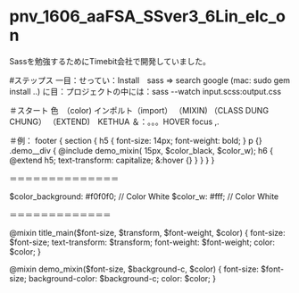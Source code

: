 # pnv_1606_aaFSA_SSver3_6Lin_eIc_on
Sassを勉強するためにTimebit会社で開発していました。

#ステップス
一目：せってい：Install　sass => search google (mac: sudo gem install ..)
に目：プロジェクトの中には：sass --watch input.scss:output.css

＃スタート
色　（color)
インポルト（import）
（MIXIN)
（CLASS DUNG CHUNG）
（EXTEND)　KETHUA
＆：。。。HOVER focus ,.


＃例：
footer {
    section {
        h5 {
            font-size: 14px;
            font-weight: bold;
        }
        p {}
        .demo__div {
            @include demo_mixin( 15px, $color_black, $color_w);
            h6 {
                @extend h5;
                text-transform: capitalize;
                &:hover {}
            }
        }
    }
}

＝＝＝＝＝＝＝＝＝＝＝＝＝＝

$color_background: #f0f0f0; // Color White
$color_w: #fff; // Color White



＝＝＝＝＝＝＝＝＝＝＝＝＝

@mixin title_main($font-size, $transform, $font-weight, $color) {
    font-size: $font-size;
    text-transform: $transform;
    font-weight: $font-weight;
    color: $color;
}

@mixin demo_mixin($font-size, $background-c, $color) {
    font-size: $font-size;
    background-color: $background-c;
    color: $color;
}





